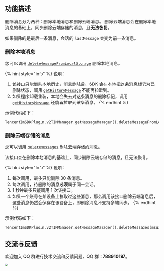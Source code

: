 ## 功能描述
删除消息分为两种：删除本地消息和删除云端消息。
删除云端消息会在删除本地消息的基础上，同步删除云端存储的消息，且**无法恢复**。

如果删除的是最后一条消息，会话的 `lastMessage` 会变为前一条消息。



### 删除本地消息

您可以调用 [`deleteMessageFromLocalStorage`](../../../api/v2timmessagemanager/deletemessagefromlocalstorage.md) 删除本地消息。

{% hint style="info" %}
说明：

1. 该接口只能删除本地历史，消息删除后，SDK 会在本地把这条消息标记为已删除状态，调用 [`getHistoryMessage`](../../../api/v2timmessagemanager/gethistorymessagelist.md) 不能再拉取到。
2. 如果程序卸载重装，本地会失去对这条消息的删除标记，调用 [`getHistoryMessage`](../../../api/v2timmessagemanager/gethistorymessagelist.md) 还能再拉取到该条消息。
{% endhint %}

示例代码如下：


```dart
TencentImSDKPlugin.v2TIMManager.getMessageManager().deleteMessageFromLocalStorage(msgID: "");
```



### 删除云端存储的消息

您可以调用 [`deleteMessages`](../../../api/v2timmessagemanager/deletemessages.md) 删除云端存储的消息。

该接口会在删除本地消息的基础上，同步删除云端存储的消息，且无法恢复。

{% hint style="info" %}
说明：

1. 每次调用，最多只能删除 30 条消息。
2. 每次调用，待删除的消息**必须**属于同一会话。
3. 1 秒钟最多只能调用 1 次该接口。
4. 如果一个账号在某设备上拉取过这些消息，那么调用该接口删除云端消息后，这些消息仍然会保存在该设备上，即删除消息不支持多端同步。
{% endhint %}

示例代码如下：


```dart
TencentImSDKPlugin.v2TIMManager.getMessageManager().deleteMessages(msgIDs: ['messageid']);
```

## 交流与反馈

欢迎加入 QQ 群进行技术交流和反馈问题，QQ 群：**788910197**。

<img style="width: 200px; max-width: inherit; zoom: 50%;" src="https://qcloudimg.tencent-cloud.cn/raw/f351a1640d265047db85ffab1cd086a7.png" />

